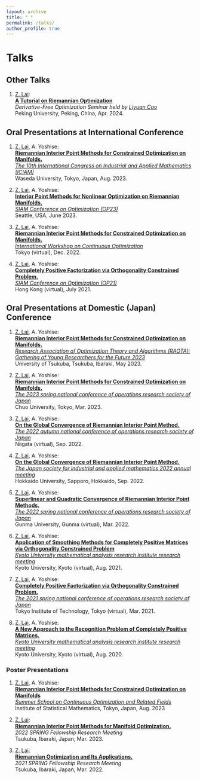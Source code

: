 ```yaml
---
layout: archive
title: " "
permalink: /talks/
author_profile: true
---
```


# Talks


Other Talks
------

1. <ins>Z. Lai</ins>:\
    **[A Tutorial on Riemannian Optimization](https://galvinlai.github.io/files/slides/2024_04_29_DFO_seminar_intro_RO.pdf)**\
    *Derivative-Free Optimization Seminar held by [Liyuan Cao](https://liyuancao.github.io/)*\
    Peking University, Peking, China, Apr. 2024.



Oral Presentations at International Conference
------

1. <ins>Z. Lai</ins>, A. Yoshise:\
    **[Riemannian Interior Point Methods for Constrained Optimization on Manifolds.](https://galvinlai.github.io/files/slides/2023_08_24_ICIAM2023.pdf)**\
    *[The 10th International Congress on Industrial and Applied Mathematics (ICIAM)](https://iciam2023.org/registered_data?id=01064)*\
    Waseda University, Tokyo, Japan, Aug. 2023.

2. <ins>Z. Lai</ins>, A. Yoshise:\
    **[Interior Point Methods for Nonlinear Optimization on Riemannian Manifolds.](https://galvinlai.github.io/files/slides/SeattleSIAMOP.pdf)**\
    *[SIAM Conference on Optimization (OP23)](https://meetings.siam.org/sess/dsp_programsess.cfm?SESSIONCODE=75974)*\
    Seattle, USA, June 2023.

3. <ins>Z. Lai</ins>, A. Yoshise:\
    **[Riemannian Interior Point Methods for Constrained Optimization on Manifolds.](https://galvinlai.github.io/files/slides/2022_12_4_IWCO.pdf)**\
    *[International Workshop on Continuous Optimization](http://www.opt.c.titech.ac.jp/DecemberWorkshop/schedule.html)*\
    Tokyo (virtual), Dec. 2022. 

4. <ins>Z. Lai</ins>, A. Yoshise:\
    **[Completely Positive Factorization via Orthogonality Constrained Problem.](https://galvinlai.github.io/files/slides/2021_07_22_SIAM_OP21.pdf)**\
    *[SIAM Conference on Optimization (OP21)](https://meetings.siam.org/sess/dsp_programsess.cfm?SESSIONCODE=71097)*\
    Hong Kong (virtual), July 2021.

Oral Presentations at Domestic (Japan) Conference
------

1. <ins>Z. Lai</ins>, A. Yoshise:\
    **[Riemannian Interior Point Methods for Constrained Optimization on Manifolds.](https://galvinlai.github.io/files/slides/2023_05_20_RAOTA.pdf)**\
    *[Research Association of Optimization Theory and Algorithms (RAOTA): Gathering of Young Researchers for the Future 2023](https://orsj.org/raota/wp-content/uploads/sites/16/2023/05/tsukuba23program.pdf)*\
    University of Tsukuba, Tsukuba, Ibaraki, May 2023.

2. <ins>Z. Lai</ins>, A. Yoshise:\
    **[Riemannian Interior Point Methods for Constrained Optimization on Manifolds.](https://galvinlai.github.io/files/slides/2023_03_07_OR.pdf)**\
    *[The 2023 spring national conference of operations research society of Japan](https://orsj.org/nc2023s/wp-content/uploads/sites/14/2023/01/detail.pdf)*\
    Chuo University, Tokyo, Mar. 2023.

4. <ins>Z. Lai</ins>, A. Yoshise:\
    **[On the Global Convergence of Riemannian Interior Point Method.](https://galvinlai.github.io/files/slides/2022_09_08_JSIAM2022.pdf)**\
    *[The 2022 autumn national conference of operations research society of Japan](https://orsj.org/nc2022f/wp-content/uploads/sites/13/2022/09/program2022f.pdf)*\
    Niigata (virtual), Sep. 2022.

5. <ins>Z. Lai</ins>, A. Yoshise:\
    **[On the Global Convergence of Riemannian Interior Point Method.](https://galvinlai.github.io/files/slides/2022_09_08_JSIAM2022.pdf)**\
    *[The Japan society for industrial and applied mathematics 2022 annual meeting](https://conference.wdc-jp.com/jsiam/2022/program/program_flash.html)*\
    Hokkaido University, Sapporo, Hokkaido, Sep. 2022.

6. <ins>Z. Lai</ins>, A. Yoshise:\
    **[Superlinear and Quadratic Convergence of Riemannian Interior Point Methods.](https://galvinlai.github.io/files/slides/2022_03_17_OR.pdf)**\
    *[The 2022 spring national conference of operations research society of Japan](https://orsj.org/nc2022s/wp-content/uploads/sites/12/2022/02/2022s-program_all.pdf)*\
    Gunma University, Gunma (virtual), Mar. 2022.  

7. <ins>Z. Lai</ins>, A. Yoshise:\
    **[Application of Smoothing Methods for Completely Positive Matrices via Orthogonality Constrained Problem](https://galvinlai.github.io/files/slides/2021_08_19_RIMS.pdf)**\
    *[Kyoto University mathematical analysis research institute research meeting](https://sites.google.com/view/rimsoptimization2021/%E3%83%9B%E3%83%BC%E3%83%A0)*\
    Kyoto University, Kyoto (virtual), Aug. 2021.  

8. <ins>Z. Lai</ins>, A. Yoshise:\
    **[Completely Positive Factorization via Orthogonality Constrained Problem.](https://galvinlai.github.io/files/slides/20210302_OR21_spring.pdf)**\
    *[The 2021 spring national conference of operations research society of Japan](https://www.orsj.or.jp/nc/2021s/?page_id=20)*\
    Tokyo Institute of Technology, Tokyo (virtual), Mar. 2021.  

9. <ins>Z. Lai</ins>, A. Yoshise:\
    **[A New Approach to the Recognition Problem of Completely Positive Matrices.](https://galvinlai.github.io/files/slides/RIMSmeeting20200824.pdf)**\
    *[Kyoto University mathematical analysis research institute research meeting](https://sites.google.com/view/akiyoshishioura/rimsmeeting2020)*\
    Kyoto University, Kyoto (virtual), Aug. 2020.  

### Poster Presentations
1. <ins>Z. Lai</ins>, A. Yoshise:\
    **[Riemannian Interior Point Methods for Constrained Optimization on Manifolds](https://galvinlai.github.io/files/posters/2023_08_09_summer_scholl_poster.pdf)**\
    *[Summer School on Continuous Optimization and Related Fields](https://www.ism.ac.jp/~mirai/sscoke/2023/)*\
    Institute of Statistical Mathematics, Tokyo, Japan, Aug. 2023

2. <ins>Z. Lai</ins>:\
    **[Riemannian Interior Point Methods for Manifold Optimization.](https://galvinlai.github.io/files/posters/2023_03_22_jst_poster.pdf)**\
    *2022 SPRING Fellowship Research Meeting*\
    Tsukuba, Ibaraki, Japan, Mar. 2023.

3. <ins>Z. Lai</ins>:\
    **[Riemannian Optimization and Its Applications.](https://galvinlai.github.io/files/posters/2022_03_22_jst_poster.pdf)**\
    *2021 SPRING Fellowship Research Meeting*\
    Tsukuba, Ibaraki, Japan, Mar. 2022. 

